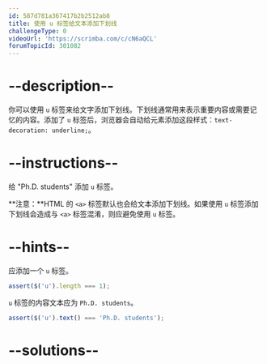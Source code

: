 ```yaml
---
id: 587d781a367417b2b2512ab8
title: 使用 u 标签给文本添加下划线
challengeType: 0
videoUrl: 'https://scrimba.com/c/cN6aQCL'
forumTopicId: 301082
---
```


# --description--

你可以使用 `u` 标签来给文字添加下划线。下划线通常用来表示重要内容或需要记忆的内容。添加了 `u` 标签后，浏览器会自动给元素添加这段样式：`text-decoration: underline;`。

# --instructions--

给 "Ph.D. students" 添加 `u` 标签。

**注意：**HTML 的 `<a>` 标签默认也会给文本添加下划线。如果使用 `u` 标签添加下划线会造成与 `<a>` 标签混淆，则应避免使用 `u` 标签。

# --hints--

应添加一个 `u` 标签。

```js
assert($('u').length === 1);
```

`u` 标签的内容文本应为 `Ph.D. students`。

```js
assert($('u').text() === 'Ph.D. students');
```

# --solutions--

